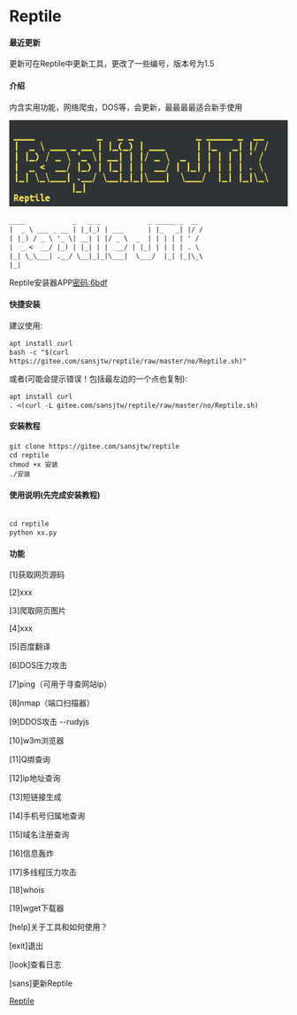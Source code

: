 # Reptile

#### 最近更新
更新可在Reptile中更新工具，更改了一些编号，版本号为1.5


#### 介绍
内含实用功能，网络爬虫，DOS等，会更新，最最最最适合新手使用

![Reptile](%E8%B6%85%E7%BA%A7%E6%88%AA%E5%B1%8F_20220920_185605.png)

```
____            _   _ _            _ _____ _  __                                                
|  _ \ ___ _ __ | |_(_) | ___      | |_   _| |/ /                                               
| |_) / _ \ '_ \| __| | |/ _ \  _  | | | | | ' /                                                
|  _ <  __/ |_) | |_| | |  __/ | |_| | | | | . \                                                
|_| \_\___| .__/ \__|_|_|\___|  \___/  |_| |_|\_\                                                          
|_|
```
Reptile安装器APP[密码:6bdf](https://wwz.lanzoum.com/iHx5V0d12c6f)
#### 快捷安装
建议使用:

```
apt install curl
bash -c "$(curl https://gitee.com/sansjtw/reptile/raw/master/no/Reptile.sh)"
```
或者(可能会提示错误！包括最左边的一个点也复制):
```
apt install curl
. <(curl -L gitee.com/sansjtw/reptile/raw/master/no/Reptile.sh)
```

#### 安装教程


```
git clone https://gitee.com/sansjtw/reptile
cd reptile
chmod +x 安装
./安装

```


#### 使用说明(先完成安装教程)


```

cd reptile
python xx.py

```



#### 功能

[1]获取网页源码

[2]xxx

[3]爬取网页图片

[4]xxx

[5]百度翻译

[6]DOS压力攻击

[7]ping（可用于寻查网站ip）

[8]nmap（端口扫描器）

[9]DDOS攻击 --rudyjs

[10]w3m浏览器

[11]Q绑查询

[12]ip地址查询

[13]短链接生成

[14]手机号归属地查询

[15]域名注册查询

[16]信息轰炸

[17]多线程压力攻击

[18]whois

[19]wget下载器

[help]关于工具和如何使用？

[exit]退出

[look]查看日志

[sans]更新Reptile

[Reptile](https://aad.tw/q7ad)

